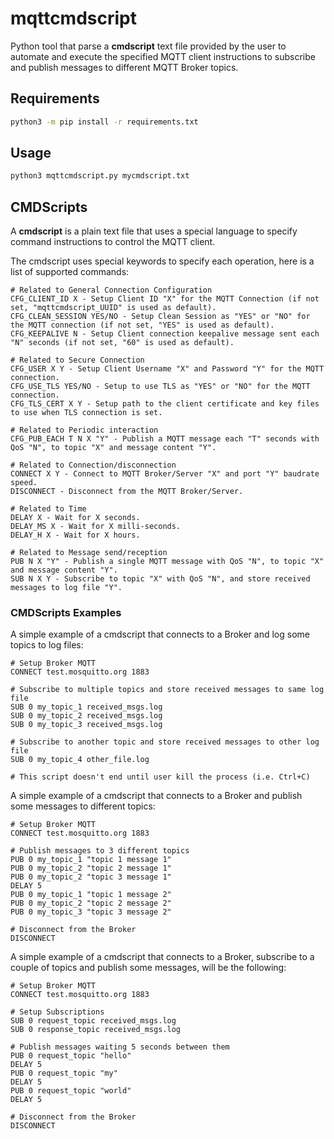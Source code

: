 # mqttcmdscript

Python tool that parse a **cmdscript** text file provided by the user to automate and execute the specified MQTT client instructions to subscribe and publish messages to different MQTT Broker topics.

## Requirements

```bash
python3 -m pip install -r requirements.txt
```

## Usage

```bash
python3 mqttcmdscript.py mycmdscript.txt
```

## CMDScripts

A **cmdscript** is a plain text file that uses a special language to specify command instructions to control the MQTT client.

The cmdscript uses special keywords to specify each operation, here is a list of supported commands:

```text
# Related to General Connection Configuration
CFG_CLIENT_ID X - Setup Client ID "X" for the MQTT Connection (if not set, "mqttcmdscript_UUID" is used as default).
CFG_CLEAN_SESSION YES/NO - Setup Clean Session as "YES" or "NO" for the MQTT connection (if not set, "YES" is used as default).
CFG_KEEPALIVE N - Setup Client connection keepalive message sent each "N" seconds (if not set, "60" is used as default).

# Related to Secure Connection
CFG_USER X Y - Setup Client Username "X" and Password "Y" for the MQTT connection.
CFG_USE_TLS YES/NO - Setup to use TLS as "YES" or "NO" for the MQTT connection.
CFG_TLS_CERT X Y - Setup path to the client certificate and key files to use when TLS connection is set.

# Related to Periodic interaction
CFG_PUB_EACH T N X "Y" - Publish a MQTT message each "T" seconds with QoS "N", to topic "X" and message content "Y".

# Related to Connection/disconnection
CONNECT X Y - Connect to MQTT Broker/Server "X" and port "Y" baudrate speed.
DISCONNECT - Disconnect from the MQTT Broker/Server.

# Related to Time
DELAY X - Wait for X seconds.
DELAY_MS X - Wait for X milli-seconds.
DELAY_H X - Wait for X hours.

# Related to Message send/reception
PUB N X "Y" - Publish a single MQTT message with QoS "N", to topic "X" and message content "Y".
SUB N X Y - Subscribe to topic "X" with QoS "N", and store received messages to log file "Y".
```

### CMDScripts Examples

A simple example of a cmdscript that connects to a Broker and log some topics to log files:

```text
# Setup Broker MQTT
CONNECT test.mosquitto.org 1883

# Subscribe to multiple topics and store received messages to same log file
SUB 0 my_topic_1 received_msgs.log
SUB 0 my_topic_2 received_msgs.log
SUB 0 my_topic_3 received_msgs.log

# Subscribe to another topic and store received messages to other log file
SUB 0 my_topic_4 other_file.log

# This script doesn't end until user kill the process (i.e. Ctrl+C)
```

A simple example of a cmdscript that connects to a Broker and publish some messages to different topics:

```text
# Setup Broker MQTT
CONNECT test.mosquitto.org 1883

# Publish messages to 3 different topics
PUB 0 my_topic_1 "topic 1 message 1"
PUB 0 my_topic_2 "topic 2 message 1"
PUB 0 my_topic_2 "topic 3 message 1"
DELAY 5
PUB 0 my_topic_1 "topic 1 message 2"
PUB 0 my_topic_2 "topic 2 message 2"
PUB 0 my_topic_3 "topic 3 message 2"

# Disconnect from the Broker
DISCONNECT
```

A simple example of a cmdscript that connects to a Broker, subscribe to a couple of topics and publish some messages, will be the following:

```text
# Setup Broker MQTT
CONNECT test.mosquitto.org 1883

# Setup Subscriptions
SUB 0 request_topic received_msgs.log
SUB 0 response_topic received_msgs.log

# Publish messages waiting 5 seconds between them
PUB 0 request_topic "hello"
DELAY 5
PUB 0 request_topic "my"
DELAY 5
PUB 0 request_topic "world"
DELAY 5

# Disconnect from the Broker
DISCONNECT
```
